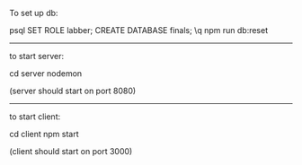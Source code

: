 To set up db: 


psql
SET ROLE labber;
CREATE DATABASE finals; 
\q
npm run db:reset

------------------

to start server:

cd server 
nodemon

(server should start on port 8080)


-------------------

to start client:

cd client 
npm start 

(client should start on port 3000)


